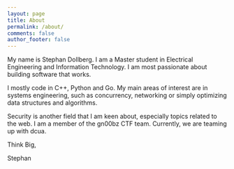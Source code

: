 ```yaml
---
layout: page
title: About
permalink: /about/
comments: false
author_footer: false
---
```


My name is Stephan Dollberg. I am a Master student in Electrical Engineering and Information Technology. I am most passionate about building software that works.

I mostly code in C++, Python and Go. My main areas of interest are in systems engineering, such as concurrency, networking or simply optimizing data structures and algorithms.

Security is another field that I am keen about, especially topics related to the web. I am a member of the gn00bz CTF team. Currently, we are teaming up with dcua.

Think Big,

Stephan
